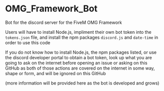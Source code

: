 # OMG_Framework_Bot

Bot for the discord server for the FiveM OMG Framework

Users will have to install Node.js, impliment their own bot token into the `tokens.json` file, and install the npm packages `discord.js` and `date-time` in order to use this code

If you do not know how to install Node.js, the npm packages listed, or use the discord developer portal to obtain a bot token, look up what you are going to ask on the internet before opening an issue or asking on this GitHub as both of those actions are covered on the internet in some way, shape or form, and will be ignored on this GitHub

(more information will be provided here as the bot is developed and grows)
